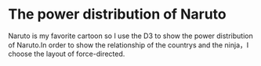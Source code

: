 The power distribution of Naruto
====================


Naruto is my favorite cartoon so I use the D3 to show the power distribution of Naruto.In order to show the relationship of the countrys and the ninja，I choose the layout of force-directed. 
